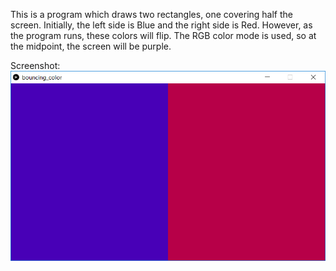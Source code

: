This is a program which draws two rectangles, one covering half the screen. Initially, the left side is Blue and the right side is Red. However, as the program runs, these colors will flip. The RGB color mode is used, so at the midpoint, the screen will be purple.

Screenshot:  
![screenshot](bouncing_color.png)